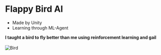 # Flappy Bird AI

- Made by Unity
- Learning through ML-Agent<br>

**I taught a bird to fly better than me using reinforcement learning and gail** <br>
<br>![Bird](https://user-images.githubusercontent.com/87944585/212399961-f3559cc3-c0a2-4552-8975-edba796ebe3a.gif)
